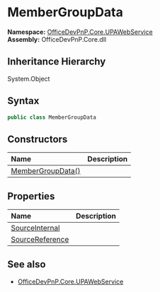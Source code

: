 # MemberGroupData
  

**Namespace:** [OfficeDevPnP.Core.UPAWebService](OfficeDevPnP.Core.UPAWebService.md)  
**Assembly:** OfficeDevPnP.Core.dll  
## Inheritance Hierarchy
System.Object  

## Syntax
```C#
public class MemberGroupData
```
## Constructors
|**Name**|**Description**|
|:-----|:-----|
| [MemberGroupData()](OfficeDevPnP.Core.UPAWebService.MemberGroupData.ctor1.md) | 
## Properties
|**Name**|**Description**|
|:-----|:-----|
| [SourceInternal](OfficeDevPnP.Core.UPAWebService.MemberGroupData.SourceInternal.md) | 
| [SourceReference](OfficeDevPnP.Core.UPAWebService.MemberGroupData.SourceReference.md) | 
## See also
- [OfficeDevPnP.Core.UPAWebService](OfficeDevPnP.Core.UPAWebService.md)
